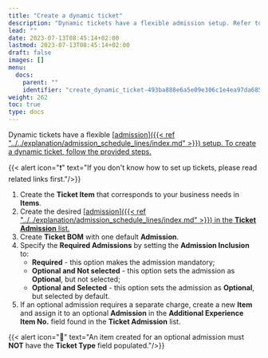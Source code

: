 ```yaml
---
title: "Create a dynamic ticket"
description: "Dynamic tickets have a flexible admission setup. Refer to this guide to create a dynamic ticket."
lead: ""
date: 2023-07-13T08:45:14+02:00
lastmod: 2023-07-13T08:45:14+02:00
draft: false
images: []
menu:
  docs:
    parent: ""
    identifier: "create_dynamic_ticket-493ba888e6a5e09e306c1e4ea97da685"
weight: 262
toc: true
type: docs
---
```


Dynamic tickets have a flexible [<ins>admission<ins>]({{< ref "../../explanation/admission_schedule_lines/index.md" >}}) setup. To create a dynamic ticket, follow the provided steps.

{{< alert icon="❗" text="If you don't know how to set up tickets, please read related links first."/>}}

1. Create the **Ticket Item** that corresponds to your business needs in **Items**.
2. Create the desired [<ins>admission<ins>]({{< ref "../../explanation/admission_schedule_lines/index.md" >}}) in the **Ticket Admission** list.
3. Create **Ticket BOM** with one default **Admission**.
4. Specify the **Required Admissions** by setting the **Admission Inclusion** to:
   - **Required** - this option makes the admission mandatory;
   - **Optional and Not selected** - this option sets the admission as **Optional**, but not selected;
   - **Optional and Selected** - this option sets the admission as **Optional**, but selected by default.
5. If an optional admission requires a separate charge, create a new **Item** and assign it to an optional **Admission** in the **Additional Experience Item No.** field found in the **Ticket Admission** list.

{{< alert icon="📝" text="An item created for an optional admission must <b>NOT</b> have the <b>Ticket Type</b> field populated."/>}}

